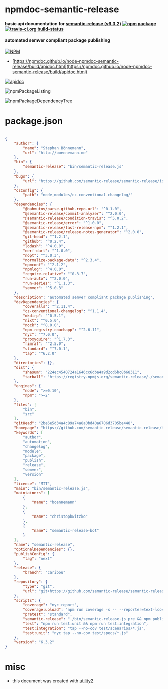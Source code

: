 # npmdoc-semantic-release

#### basic api documentation for  [semantic-release (v6.3.2)](https://github.com/semantic-release/semantic-release/tree/next#readme)  [![npm package](https://img.shields.io/npm/v/npmdoc-semantic-release.svg?style=flat-square)](https://www.npmjs.org/package/npmdoc-semantic-release) [![travis-ci.org build-status](https://api.travis-ci.org/npmdoc/node-npmdoc-semantic-release.svg)](https://travis-ci.org/npmdoc/node-npmdoc-semantic-release)

#### automated semver compliant package publishing

[![NPM](https://nodei.co/npm/semantic-release.png?downloads=true&downloadRank=true&stars=true)](https://www.npmjs.com/package/semantic-release)

- [https://npmdoc.github.io/node-npmdoc-semantic-release/build/apidoc.html](https://npmdoc.github.io/node-npmdoc-semantic-release/build/apidoc.html)

[![apidoc](https://npmdoc.github.io/node-npmdoc-semantic-release/build/screenCapture.buildCi.browser.%252Ftmp%252Fbuild%252Fapidoc.html.png)](https://npmdoc.github.io/node-npmdoc-semantic-release/build/apidoc.html)

![npmPackageListing](https://npmdoc.github.io/node-npmdoc-semantic-release/build/screenCapture.npmPackageListing.svg)

![npmPackageDependencyTree](https://npmdoc.github.io/node-npmdoc-semantic-release/build/screenCapture.npmPackageDependencyTree.svg)



# package.json

```json

{
    "author": {
        "name": "Stephan Bönnemann",
        "url": "http://boennemann.me"
    },
    "bin": {
        "semantic-release": "bin/semantic-release.js"
    },
    "bugs": {
        "url": "https://github.com/semantic-release/semantic-release/issues"
    },
    "czConfig": {
        "path": "node_modules/cz-conventional-changelog/"
    },
    "dependencies": {
        "@bahmutov/parse-github-repo-url": "^0.1.0",
        "@semantic-release/commit-analyzer": "^2.0.0",
        "@semantic-release/condition-travis": "^5.0.2",
        "@semantic-release/error": "^1.0.0",
        "@semantic-release/last-release-npm": "^1.2.1",
        "@semantic-release/release-notes-generator": "^2.0.0",
        "git-head": "^1.2.1",
        "github": "^0.2.4",
        "lodash": "^4.0.0",
        "nerf-dart": "^1.0.0",
        "nopt": "^3.0.3",
        "normalize-package-data": "^2.3.4",
        "npmconf": "^2.1.2",
        "npmlog": "^4.0.0",
        "require-relative": "^0.8.7",
        "run-auto": "^2.0.0",
        "run-series": "^1.1.3",
        "semver": "^5.0.3"
    },
    "description": "automated semver compliant package publishing",
    "devDependencies": {
        "coveralls": "^2.11.4",
        "cz-conventional-changelog": "^1.1.4",
        "mkdirp": "^0.5.1",
        "nixt": "^0.5.0",
        "nock": "^8.0.0",
        "npm-registry-couchapp": "^2.6.11",
        "nyc": "^7.0.0",
        "proxyquire": "^1.7.3",
        "rimraf": "^2.5.0",
        "standard": "^7.0.1",
        "tap": "^6.2.0"
    },
    "directories": {},
    "dist": {
        "shasum": "224ec4540724a1646cc6dba4a9d2cd6bc8b68311",
        "tarball": "https://registry.npmjs.org/semantic-release/-/semantic-release-6.3.2.tgz"
    },
    "engines": {
        "node": ">=0.10",
        "npm": ">=2"
    },
    "files": [
        "bin",
        "src"
    ],
    "gitHead": "2be6e5d34a4c89a74a8a0bd40a6706d3705be448",
    "homepage": "https://github.com/semantic-release/semantic-release/tree/next#readme",
    "keywords": [
        "author",
        "automation",
        "changelog",
        "module",
        "package",
        "publish",
        "release",
        "semver",
        "version"
    ],
    "license": "MIT",
    "main": "bin/semantic-release.js",
    "maintainers": [
        {
            "name": "boennemann"
        },
        {
            "name": "christophwitzko"
        },
        {
            "name": "semantic-release-bot"
        }
    ],
    "name": "semantic-release",
    "optionalDependencies": {},
    "publishConfig": {
        "tag": "next"
    },
    "release": {
        "branch": "caribou"
    },
    "repository": {
        "type": "git",
        "url": "git+https://github.com/semantic-release/semantic-release.git"
    },
    "scripts": {
        "coverage": "nyc report",
        "coverage:upload": "npm run coverage -s -- --reporter=text-lcov | coveralls",
        "pretest": "standard",
        "semantic-release": "./bin/semantic-release.js pre && npm publish && ./bin/semantic-release.js post",
        "test": "npm run test:unit && npm run test:integration",
        "test:integration": "tap --no-cov test/scenarios/*.js",
        "test:unit": "nyc tap --no-cov test/specs/*.js"
    },
    "version": "6.3.2"
}
```



# misc
- this document was created with [utility2](https://github.com/kaizhu256/node-utility2)
